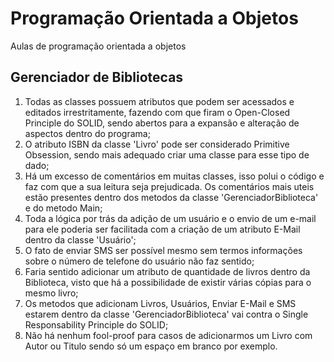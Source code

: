 # Programação Orientada a Objetos

Aulas de programação orientada a objetos

## Gerenciador de Bibliotecas

1. Todas as classes possuem atributos que podem ser acessados e editados irrestritamente, fazendo com que firam o Open-Closed Principle do SOLID, sendo abertos para a expansão e alteração de aspectos dentro do programa;
2. O atributo ISBN da classe 'Livro' pode ser considerado Primitive Obsession, sendo mais adequado criar uma classe para esse tipo de dado;
3. Há um excesso de comentários em muitas classes, isso polui o código e faz com que a sua leitura seja prejudicada. Os comentários mais uteis estão presentes dentro dos metodos da classe 'GerenciadorBiblioteca' e do metodo Main;
4. Toda a lógica por trás da adição de um usuário e o envio de um e-mail para ele poderia ser facilitada com a criação de um atributo E-Mail dentro da classe 'Usuário';
5. O fato de enviar SMS ser possível mesmo sem termos informações sobre o número de telefone do usuário não faz sentido;
6. Faria sentido adicionar um atributo de quantidade de livros dentro da Biblioteca, visto que há a possibilidade de existir várias cópias para o mesmo livro;
7. Os metodos que adicionam Livros, Usuários, Enviar E-Mail e SMS estarem dentro da classe 'GerenciadorBiblioteca' vai contra o Single Responsability Principle do SOLID;
8. Não há nenhum fool-proof para casos de adicionarmos um Livro com Autor ou Titulo sendo só um espaço em branco por exemplo.
